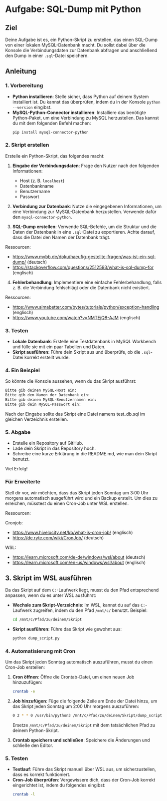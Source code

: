 # Aufgabe: SQL-Dump mit Python

## Ziel

Deine Aufgabe ist es, ein Python-Skript zu erstellen, das einen SQL-Dump von einer lokalen MySQL-Datenbank macht. Du sollst dabei über die Konsole die Verbindungsdaten zur Datenbank abfragen und anschließend den Dump in einer `.sql`-Datei speichern.

## Anleitung

### 1. Vorbereitung

- **Python installieren**: Stelle sicher, dass Python auf deinem System installiert ist. Du kannst das überprüfen, indem du in der Konsole `python --version` eingibst.
- **MySQL-Python-Connector installieren**: Installiere das benötigte Python-Paket, um eine Verbindung zu MySQL herzustellen. Das kannst du mit dem folgenden Befehl machen:
  ```bash
  pip install mysql-connector-python
  ```

### 2. Skript erstellen

Erstelle ein Python-Skript, das folgendes macht:

1. **Eingabe der Verbindungsdaten**: Frage den Nutzer nach den folgenden Informationen:

   - Host (z. B. `localhost`)
   - Datenbankname
   - Benutzername
   - Passwort

2. **Verbindung zur Datenbank**: Nutze die eingegebenen Informationen, um eine Verbindung zur MySQL-Datenbank herzustellen. Verwende dafür den `mysql-connector-python`.

3. **SQL-Dump erstellen**: Verwende SQL-Befehle, um die Struktur und die Daten der Datenbank in eine `.sql`-Datei zu exportieren. Achte darauf, dass die Datei den Namen der Datenbank trägt.

Ressourcen:

- https://www.mybb.de/doku/haeufig-gestellte-fragen/was-ist-ein-sql-dump/ (deutsch)
- https://stackoverflow.com/questions/2512593/what-is-sql-dump-for (englisch)

4. **Fehlerbehandlung**: Implementiere eine einfache Fehlerbehandlung, falls z. B. die Verbindung fehlschlägt oder die Datenbank nicht existiert.

Ressourcen:

- https://www.almabetter.com/bytes/tutorials/python/exception-handling (englisch)
- https://www.youtube.com/watch?v=NMTEjQ8-AJM (englisch)

### 3. Testen

- **Lokale Datenbank**: Erstelle eine Testdatenbank in MySQL Workbench und fülle sie mit ein paar Tabellen und Daten.
- **Skript ausführen**: Führe dein Skript aus und überprüfe, ob die `.sql`-Datei korrekt erstellt wurde.

### 4. Ein Beispiel

So könnte die Konsole aussehen, wenn du das Skript ausführst:

```bash
Bitte gib deinen MySQL-Host ein:
Bitte gib den Namen der Datenbank ein:
Bitte gib deinen MySQL-Benutzernamen ein:
Bitte gib dein MySQL-Passwort ein:
```

Nach der Eingabe sollte das Skript eine Datei namens test_db.sql im gleichen Verzeichnis erstellen.

### 5. Abgabe

- Erstelle ein Repository auf GitHub.
- Lade dein Skript in das Repository hoch.
- Schreibe eine kurze Erklärung in die README.md, wie man dein Skript benutzt.

Viel Erfolg!

### Für Erweiterte

Stell dir vor, wir möchten, dass das Skript jeden Sonntag um 3:00 Uhr morgens automatisch ausgeführt wird und ein Backup erstellt. Um dies zu erreichen, müsstest du einen Cron-Job unter WSL erstellen.

Ressourcen:

Cronjob:

- https://www.hivelocity.net/kb/what-is-cron-job/ (englisch)
- https://de.ryte.com/wiki/CronJob/ (deutsch)

WSL:

- https://learn.microsoft.com/de-de/windows/wsl/about (deutsch)
- https://learn.microsoft.com/en-us/windows/wsl/about (englisch)

## 3. Skript im WSL ausführen

Da das Skript auf dem `C:`-Laufwerk liegt, musst du den Pfad entsprechend anpassen, wenn du es unter WSL ausführst:

- **Wechsle zum Skript-Verzeichnis**: Im WSL, kannst du auf das `C:`-Laufwerk zugreifen, indem du den Pfad `/mnt/c/` benutzt. Beispiel:

  ```bash
  cd /mnt/c/Pfad/zu/deinem/Skript
  ```

- **Skript ausführen**: Führe das Skript wie gewohnt aus:
  ```bash
  python dump_script.py
  ```

### 4. Automatisierung mit Cron

Um das Skript jeden Sonntag automatisch auszuführen, musst du einen Cron-Job erstellen:

1. **Cron öffnen**: Öffne die Crontab-Datei, um einen neuen Job hinzuzufügen:

   ```bash
   crontab -e
   ```

2. **Job hinzufügen**: Füge die folgende Zeile am Ende der Datei hinzu, um das Skript jeden Sonntag um 2:00 Uhr morgens auszuführen:

   ```bash
   0 2 * * 0 /usr/bin/python3 /mnt/c/Pfad/zu/deinem/Skript/dump_script.py
   ```

   Ersetze `/mnt/c/Pfad/zu/deinem/Skript` mit dem tatsächlichen Pfad zu deinem Python-Skript.

3. **Crontab speichern und schließen**: Speichere die Änderungen und schließe den Editor.

### 5. Testen

- **Testlauf**: Führe das Skript manuell über WSL aus, um sicherzustellen, dass es korrekt funktioniert.
- **Cron-Job überprüfen**: Vergewissere dich, dass der Cron-Job korrekt eingerichtet ist, indem du folgendes eingibst:
  ```bash
  crontab -l
  ```
